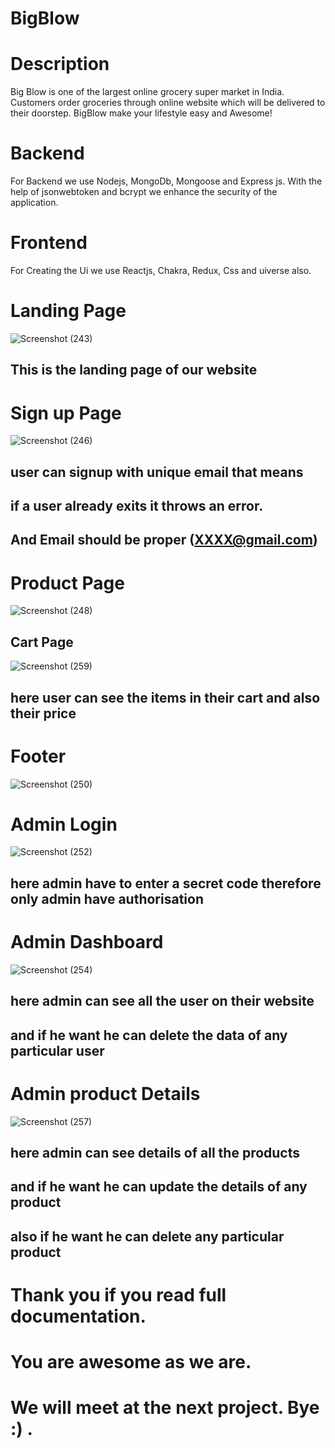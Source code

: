 # BigBlow
# Description

Big Blow is one of the largest online grocery super market in India.  
Customers order groceries through online website which will be delivered to their doorstep.
BigBlow make your lifestyle easy and Awesome!

# Backend
 
 For Backend we use Nodejs, MongoDb, Mongoose and Express js.
 With the help of jsonwebtoken and bcrypt we enhance the security of the application.
 
 # Frontend
 For Creating the Ui we use Reactjs, Chakra, Redux, Css and uiverse also.
 
 
 # Landing Page
 
 ![Screenshot (243)](https://user-images.githubusercontent.com/105977022/221477963-c98dc629-b351-4b07-b905-72813d035ade.png)

## This is the landing page of our website

# Sign up Page

![Screenshot (246)](https://user-images.githubusercontent.com/105977022/221478324-c30a835a-c141-4ca2-9b7f-4af48b365894.png)

## user can signup with unique email that means 
## if a user already exits it throws an error.
## And Email should be proper (XXXX@gmail.com)

# Product Page

![Screenshot (248)](https://user-images.githubusercontent.com/105977022/221478611-8d74875a-e754-4dcf-8811-174762617cbc.png)

## Cart Page
![Screenshot (259)](https://user-images.githubusercontent.com/105977022/221479756-151a819e-5772-4ea7-96db-c01044b7db16.png)

## here user can see the items in their cart and also their price

# Footer 

![Screenshot (250)](https://user-images.githubusercontent.com/105977022/221478726-ddaa0870-595e-4f3f-b84b-ef793ce61c76.png)

# Admin Login
![Screenshot (252)](https://user-images.githubusercontent.com/105977022/221478953-e3f4a861-4f54-41cb-9564-057ed0c50142.png)
## here admin have to enter a secret code therefore only admin have authorisation

# Admin Dashboard

![Screenshot (254)](https://user-images.githubusercontent.com/105977022/221479291-94b888b0-9cdc-4436-8a6d-8edc19eecae8.png)
 ## here admin can see all the user on their website 
 ## and if he want he can delete the data of any particular user
 
 # Admin product Details
 ![Screenshot (257)](https://user-images.githubusercontent.com/105977022/221479530-e533aeeb-a8f7-4847-bdcc-bbe4e6d7dbf9.png)
## here admin can see details of all the products
## and if he want he can update the details of any product
## also if he want he can delete any particular product


# Thank you if you read full documentation.
# You are awesome as we are.
# We will meet at the next project. Bye :) .
 
